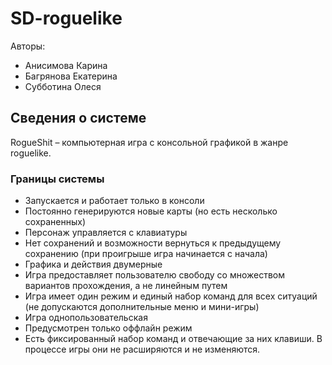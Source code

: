 # SD-roguelike

Авторы:
* Анисимова Карина
* Багрянова Екатерина
* Субботина Олеся

## Сведения о системе
RogueShit – компьютерная игра с консольной графикой в жанре roguelike.

### Границы системы
* Запускается и работает только в консоли
* Постоянно генерируются новые карты (но есть несколько сохраненных)
* Персонаж управляется с клавиатуры
* Нет сохранений и возможности вернуться к предыдущему сохранению
(при проигрыше игра начинается с начала)
* Графика и действия двумерные
* Игра предоставляет пользователю свободу со множеством вариантов прохождения, а не линейным путем
* Игра имеет один режим и единый набор команд для всех ситуаций (не допускаются дополнительные меню и мини-игры)
* Игра однопользовательская
* Предусмотрен только оффлайн режим
* Есть фиксированный набор команд и отвечающие за них клавиши. В процессе игры они не расширяются и не изменяются.